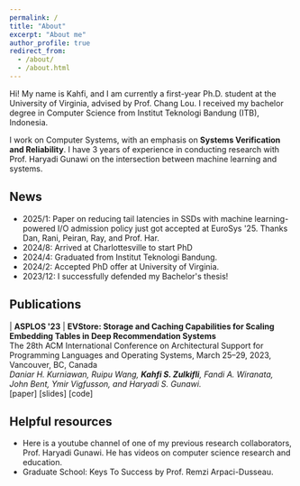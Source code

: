 ```yaml
---
permalink: /
title: "About"
excerpt: "About me"
author_profile: true
redirect_from: 
  - /about/
  - /about.html
---
```


<style>
a:link { 
  text-decoration: none; 
} 
a:visited { 
  text-decoration: none; 
} 
a:hover { 
  text-decoration: none; 
} 
a:active { 
  text-decoration: none; 
}
</style>

Hi! My name is Kahfi, and I am currently a first-year Ph.D. student at the University of Virginia, advised by [Prof. Chang Lou](https://changlousys.github.io/). I received my bachelor degree in Computer Science from Institut Teknologi Bandung (ITB), Indonesia.  

I work on Computer Systems, with an emphasis on **Systems Verification and Reliability**. I have 3 years of experience in conducting research with [Prof. Haryadi Gunawi](https://people.cs.uchicago.edu/~haryadi/) on the intersection between machine learning and systems.

## News
* 2025/1: Paper on reducing tail latencies in SSDs with machine learning-powered I/O admission policy just got accepted at [EuroSys '25](https://2025.eurosys.org/). Thanks Dan, Rani, Peiran, Ray, and Prof. Har.
* 2024/8: Arrived at Charlottesville to start PhD
* 2024/4: Graduated from Institut Teknologi Bandung.
* 2024/2: Accepted PhD offer at University of Virginia.
* 2023/12: I successfully defended my Bachelor's thesis!

## Publications

| **ASPLOS '23** | **[EVStore: Storage and Caching Capabilities for Scaling Embedding Tables in Deep Recommendation Systems](https://dl.acm.org/doi/10.1145/3575693.3575718)** <br> The 28th ACM International Conference on Architectural Support for Programming Languages and Operating Systems, March 25–29, 2023, Vancouver, BC, Canada *<br> Daniar H. Kurniawan, Ruipu Wang, <b>Kahfi S. Zulkifli</b>, Fandi A. Wiranata, John Bent, Ymir Vigfusson, and Haryadi S. Gunawi.* <br> [[paper]](http://kahfizulkifli.github.io/files/asplos23-EVStore.pdf) [[slides]](https://ucare.cs.uchicago.edu/slides/asplos23-EVstore.pptx) [[code]](https://github.com/ucare-uchicago/ev-store-dlrm)


<!-- **[ASPLOS'23] EVStore: Storage and Caching Capabilities for Scaling Embedding Tables in Deep Recommendation Systems**
<br> The 28th ACM International Conference on Architectural Support for Programming Languages and Operating Systems, March 25–29, 2023, Vancouver, BC, Canada 
<br><span style="font-size:0.8em;">[Acceptance Rate: 26.7%, 72 out of 270]</span>
*<br> Daniar H. Kurniawan, Ruipu Wang, <b>Kahfi S. Zulkifli</b>, Fandi A. Wiranata, John Bent, Ymir Vigfusson, and Haryadi S. Gunawi.*
<br> [[paper]](http://kahfizulkifli.github.io/files/asplos23-EVStore.pdf) [[slides]](https://ucare.cs.uchicago.edu/slides/asplos23-EVstore.pptx) [[code]](https://github.com/ucare-uchicago/ev-store-dlrm) -->

## Helpful resources

* Here is a [youtube channel](https://www.youtube.com/channel/UCo40vspj_ZYBW-5yfaFy52g) of one of my previous research collaborators, [Prof. Haryadi Gunawi](https://people.cs.uchicago.edu/~haryadi/). He has videos on computer science research and education.
* [Graduate School: Keys To Success](https://youtu.be/fqPSnjewkuA?feature=shared) by [Prof. Remzi Arpaci-Dusseau](https://pages.cs.wisc.edu/~remzi/).
